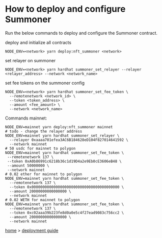 # How to deploy and configure Summoner

Run the below commands to deploy and configure the Summoner contract.

deploy and initialize all contracts

```shell
NODE_ENV=<network> yarn deploy:nft_summoner <network>
```

set relayer on summoner

```shell
NODE_ENV=<network> yarn hardhat summoner_set_relayer --relayer <relayer_address> --network <network_name>
```

set fee tokens on the summoner config

```shell
NODE_ENV=<network> yarn hardhat summoner_set_fee_token \
  --remotenetwork <network_id> \
  --token <token_address> \
  --amount <fee_amount> \
  --network <network_name>
```

Commands mainnet:

```shell
NODE_ENV=mainnet yarn deploy:nft_summoner mainnet
# todo - change the relayer address
NODE_ENV=mainnet yarn hardhat summoner_set_relayer \
  --relayer 0xaaaa701efea3AC6B184628eD104F827014641592 \
  --network mainnet
# 50 usdc for mainnet to polygon
NODE_ENV=mainnet yarn hardhat summoner_set_fee_token \
 --remotenetwork 137 \
 --token 0xA0b86991c6218b36c1d19D4a2e9Eb0cE3606eB48 \
 --amount 50000000 \
 --network mainnet
# 0.02 ether for mainnet to polygon
NODE_ENV=mainnet yarn hardhat summoner_set_fee_token \
  --remotenetwork 137 \
  --token 0x0000000000000000000000000000000000000000 \
  --amount 20000000000000000 \
  --network mainnet
# 0.02 WETH for mainnet to polygon
NODE_ENV=mainnet yarn hardhat summoner_set_fee_token \
  --remotenetwork 137 \
  --token 0xc02aaa39b223fe8d0a0e5c4f27ead9083c756cc2 \
  --amount 20000000000000000 \
  --network mainnet
```

[home](/readme.md) > [deployment guide](/docs/deploy.md)
